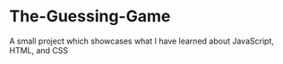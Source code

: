 # The-Guessing-Game
A small project which showcases what I have learned about JavaScript, HTML, and CSS
